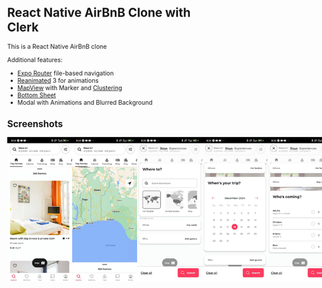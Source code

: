# React Native AirBnB Clone with Clerk

This is a React Native AirBnB clone 

Additional features:

- [Expo Router](https://docs.expo.dev/routing/introduction/) file-based navigation
- [Reanimated](https://reanimated-beta-docs.swmansion.com/) 3 for animations
- [MapView](https://docs.expo.dev/versions/latest/sdk/map-view/) with Marker and [Clustering](https://github.com/venits/react-native-map-clustering)
- [Bottom Sheet](https://gorhom.github.io/react-native-bottom-sheet/)
- Modal with Animations and Blurred Background

## Screenshots

<div style="display: flex; flex-direction: 'row';">
<img src="./assets/screenshots/01.jpg" width=30%>
<img src="./assets/screenshots/02.jpg" width=30%>
<img src="./assets/screenshots/03.jpg" width=30%>
<img src="./assets/screenshots/04.jpg" width=30%>
<img src="./assets/screenshots/05.jpg" width=30%>
<img src="./assets/screenshots/06.jpg" width=30%>


</div>